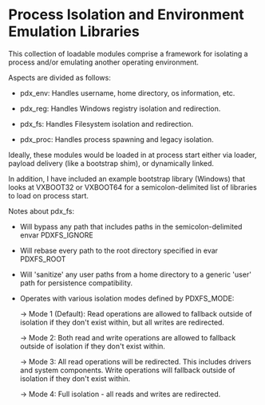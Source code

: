 # Process Isolation and Environment Emulation Libraries

This collection of loadable modules comprise a framework for isolating a process and/or emulating another operating environment.

Aspects are divided as follows:

- pdx_env: Handles username, home directory, os information, etc.

- pdx_reg: Handles Windows registry isolation and redirection.

- pdx_fs: Handles Filesystem isolation and redirection.

- pdx_proc: Handles process spawning and legacy isolation.

Ideally, these modules would be loaded in at process start either via loader, payload delivery (like a bootstrap shim), or dynamically linked.

In addition, I have included an example bootstrap library (Windows) that looks at VXBOOT32 or VXBOOT64 for a semicolon-delimited list of libraries to load on process start.

Notes about pdx_fs:
- Will bypass any path that includes paths in the semicolon-delimited envar PDXFS_IGNORE
- Will rebase every path to the root directory specified in evar PDXFS_ROOT
- Will 'sanitize' any user paths from a home directory to a generic 'user' path for persistence compatibility.
- Operates with various isolation modes defined by PDXFS_MODE:
    
    -> Mode 1 (Default): Read operations are allowed to fallback outside of isolation if they don't exist within, but all writes are redirected.
    
    -> Mode 2: Both read and write operations are allowed to fallback outside of isolation if they don't exist within.
    
    -> Mode 3: All read operations will be redirected. This includes drivers and system components. Write operations will fallback outside of isolation if they don't exist within.
    
    -> Mode 4: Full isolation - all reads and writes are redirected.